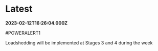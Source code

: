 # Latest

**2023-02-12T16:26:04.000Z**

\#POWERALERT1

Loadshedding will be implemented at Stages 3 and 4 during the week

